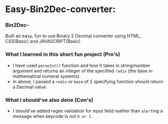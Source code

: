 # Easy-Bin2Dec-converter:

### Bin2Dec-

Built an easy, fun to use Binary 2 Decimal converter using HTML, CSS(Basic) and JAVASCRIPT(Basic)

### What I learned in this short fun project (Pro's)

- I have used `parseInt()` function and how it takes in string/number argument and returns an integer of the specified `radix` (the base in mathematical numeral systems).
- In above, I passed a `redix` or `base` of 2 specifying function should return a Decimal value.

### What I should've also done (Con's)

- I should've added regex validation for input feild reather than `alert`ing a message when keycode is not `0 or 1`.
